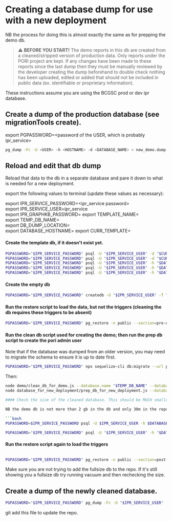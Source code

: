 # Creating a database dump for use with a new deployment

NB the process for doing this is almost exactly the same as for prepping the demo db.

> :warning: **BEFORE YOU START!** The demo reports in this db are created from a cleaned/stripped version of production data. Only reports under the PORI project are kept. If any changes have been made to these reports since the last dump then they must be manually reviewed by the developer creating the dump beforehand to double check nothing has been uploaded, edited or added that should not be included in public data (ex. identifiable or proprietary information).

These instructions assume you are using the BCGSC prod or dev ipr database.

## Create a dump of the production database (see migrationTools create).

export PGPASSWORD=<password of the USER, which is probably ipr_service>

```bash
pg_dump -Fc -U <USER> -h <HOSTNAME> -d <DATABASE_NAME> > new_demo.dump
```

## Reload and edit that db dump

Reload that data to the db in a separate database and pare it down to what is needed for a new deployment.

export the following values to terminal (update these values as necessary):

export IPR_SERVICE_PASSWORD=<ipr_service password> \
export IPR_SERVICE_USER=ipr_service \
export IPR_GRAPHKB_PASSWORD=<password for the ipr graphkb user>
export TEMPLATE_NAME=<name of new template to create> \
export TEMP_DB_NAME=<eg newdb> \
export DB_DUMP_LOCATION=<eg current_db.dump> \
export DATABASE_HOSTNAME=<eg iprdevdb.bcgsc.ca>
export CURR_TEMPLATE=<any currently extant db or template>


#### Create the template db, if it doesn't exist yet.

```bash
PGPASSWORD="$IPR_SERVICE_PASSWORD" psql -U "$IPR_SERVICE_USER" -d "$CURR_TEMPLATE" -h "$DATABASE_HOSTNAME" -c "CREATE DATABASE $TEMPLATE_NAME OWNER $IPR_SERVICE_USER IS_TEMPLATE = true;"
PGPASSWORD="$IPR_SERVICE_PASSWORD" psql -U "$IPR_SERVICE_USER" -d "$CURR_TEMPLATE" -h "$DATABASE_HOSTNAME" -c "GRANT CONNECT ON DATABASE $TEMPLATE_NAME TO PUBLIC; REVOKE TEMPORARY ON DATABASE $TEMPLATE_NAME FROM PUBLIC;"
PGPASSWORD="$IPR_SERVICE_PASSWORD" psql -U "$IPR_SERVICE_USER" -h "$DATABASE_HOSTNAME" -d "$TEMPLATE_NAME" -c "CREATE EXTENSION IF NOT EXISTS \"uuid-ossp\";"
PGPASSWORD="$IPR_SERVICE_PASSWORD" psql -U "$IPR_SERVICE_USER" -h "$DATABASE_HOSTNAME" -d "$TEMPLATE_NAME" -c "CREATE EXTENSION IF NOT EXISTS \"fuzzystrmatch\";"
PGPASSWORD="$IPR_SERVICE_PASSWORD" psql -U "$IPR_SERVICE_USER" -h "$DATABASE_HOSTNAME" -d "$TEMPLATE_NAME" -c "CREATE EXTENSION IF NOT EXISTS \"pg_trgm\";"
```


#### Create the empty db

```bash
PGPASSWORD="$IPR_SERVICE_PASSWORD" createdb -U "$IPR_SERVICE_USER" -T "$TEMPLATE_NAME" "$TEMP_DB_NAME" -h "$DATABASE_HOSTNAME"
```

#### Run the restore script to load the data, but not the triggers (cleaning the db requires these triggers to be absent)

```bash
PGPASSWORD="$IPR_SERVICE_PASSWORD" pg_restore -n public --section=pre-data --section=data --no-acl --no-owner -Fc "$DB_DUMP_LOCATION" -d "$TEMP_DB_NAME" -U "$IPR_SERVICE_USER" -h "$DATABASE_HOSTNAME"
```

#### Run the clean db script used for creating the demo; then run the prep db script to create the pori admin user

Note that if the database was dumped from an older version, you may need to migrate the schema to ensure it is up to date first.

```bash
PGPASSWORD="$IPR_SERVICE_PASSWORD" npx sequelize-cli db:migrate --url postgres://${IPR_SERVICE_USER}@${DATABASE_HOSTNAME}:5432/${TEMP_DB_NAME}
```

Then:

```bash
node demo/clean_db_for_demo.js --database.name "$TEMP_DB_NAME" --database.hostname "$DATABASE_HOSTNAME" --database.password "$IPR_DATABASE_PASSWORD"
node database_for_new_deployment/prep_db_for_new_deployment.js --database.name "$TEMP_DB_NAME" --database.hostname "$DATABASE_HOSTNAME" --database.password "$IPR_DATABASE_PASSWORD"

#### Check the size of the cleaned database. This should be MUCH smaller than the original and is the one that will be included in the git repository.

NB the demo db is not more than 2 gb in the db and only 30m in the repo. This db should be about the same. You can check its size with the psql command

```bash
PGPASSWORD=$IPR_SERVICE_PASSWORD psql -U $IPR_SERVICE_USER -h $DATABASE_HOSTNAME -d "$TEMP_DB_NAME" -c "vacuum full;"

PGPASSWORD="$IPR_SERVICE_PASSWORD" psql -U "$IPR_SERVICE_USER" -h "$DATABASE_HOSTNAME" -d "$TEMP_DB_NAME" -c "SELECT pg_size_pretty( pg_database_size('$TEMP_DB_NAME'));"
```

#### Run the restore script again to load the triggers

```bash

PGPASSWORD="$IPR_SERVICE_PASSWORD" pg_restore -n public --section=post-data --no-acl --no-owner -Fc "$DB_DUMP_LOCATION" -d "$TEMP_DB_NAME" -U "$IPR_SERVICE_USER" -h "$DATABASE_HOSTNAME"
```

Make sure you are not trying to add the fullsize db to the repo. If it's still showing you a fullsize db try running
vacuum and then rechecking the size.

## Create a dump of the newly cleaned database.

```bash
PGPASSWORD="$IPR_SERVICE_PASSWORD" pg_dump -Fc -U "$IPR_SERVICE_USER" -h "$DATABASE_HOSTNAME" -d "$TEMP_DB_NAME" > database_for_new_deployment/ipr_new_deployment.postgres.dump
```

git add this file to update the repo.
